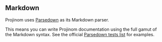 ## Markdown
Projinom uses [Parsedown](https://parsedown.org) as its Markdown parser.

This means you can write Projinom documentation using the full gamut of the Markdown syntax.
See the official [Parsedown tests list](https://parsedown.org/tests/) for examples.
